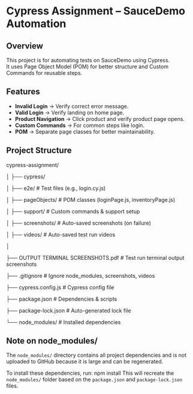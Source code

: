 # **Cypress Assignment – SauceDemo Automation**

## **Overview**
This project is for automating tests on SauceDemo using Cypress.  
It uses Page Object Model (POM) for better structure and Custom Commands for reusable steps.

## **Features**
- **Invalid Login** → Verify correct error message.  
- **Valid Login** → Verify landing on home page.  
- **Product Navigation** → Click product and verify product page opens.  
- **Custom Commands** → For common steps like login.  
- **POM** → Separate page classes for better maintainability.  

## **Project Structure**
cypress-assignment/

│
├── cypress/

│ ├── e2e/ # Test files (e.g., login.cy.js)

│ ├── pageObjects/ # POM classes (loginPage.js, inventoryPage.js)

│ ├── support/ # Custom commands & support setup

│ ├── screenshots/ # Auto-saved screenshots (on failure)

│ ├── videos/ # Auto-saved test run videos

│

├── OUTPUT TERMINAL SCREENSHOTS.pdf # Test run terminal output screenshots

├── .gitignore # Ignore node_modules, screenshots, videos

├── cypress.config.js # Cypress config file

├── package.json # Dependencies & scripts

├── package-lock.json # Auto-generated lock file

└── node_modules/ # Installed dependencies 


## **Note on node_modules/**
The `node_modules/` directory contains all project dependencies and is not uploaded to GitHub because it is large and can be regenerated.  

To install these dependencies, run:
npm install
This will recreate the `node_modules/` folder based on the `package.json` and `package-lock.json` files.
